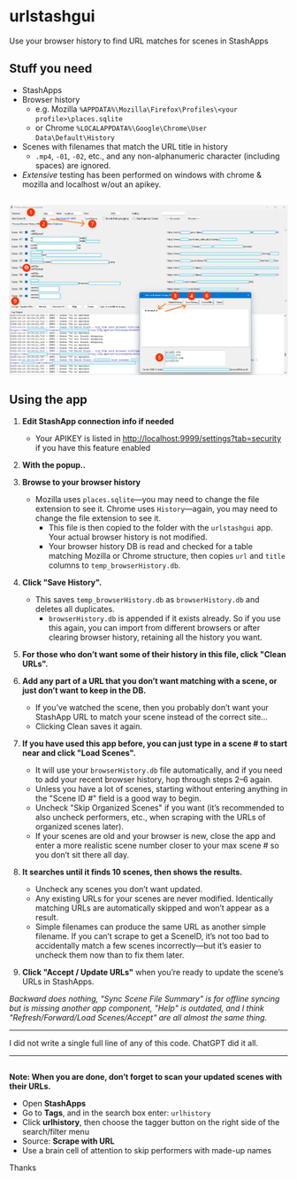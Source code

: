 # urlstashgui
Use your browser history to find URL matches for scenes in StashApps

## Stuff you need
- StashApps
- Browser history  
  - e.g. Mozilla `%APPDATA%\Mozilla\Firefox\Profiles\<your profile>\places.sqlite`  
  - or Chrome `%LOCALAPPDATA%\Google\Chrome\User Data\Default\History`
- Scenes with filenames that match the URL title in history  
  - `.mp4`, `-01`, `-02`, etc., and any non-alphanumeric character (including spaces) are ignored.
- _Extensive_ testing has been performed on windows with chrome & mozilla and localhost w/out an apikey. 

## 
![how_to_basics1](how_to_basics1.jpg)

## Using the app

1.  **Edit StashApp connection info if needed**
     - Your APIKEY is listed in [http://localhost:9999/settings?tab=security](http://localhost:9999/settings?tab=security) if you have this feature enabled
2.  **With the popup..** 
3.  **Browse to your browser history** 
     - Mozilla uses `places.sqlite`—you may need to change the file extension to see it. Chrome uses `History`—again, you may need to change the file extension to see it. 
       - This file is then copied to the folder with the `urlstashgui` app. Your actual browser history is not modified.  
       - Your browser history DB is read and checked for a table matching Mozilla or Chrome structure, then copies `url` and `title` columns to `temp_browserHistory.db`.
4.  **Click "Save History".**  
    - This saves `temp_browserHistory.db` as `browserHistory.db` and deletes all duplicates.  
      - `browserHistory.db` is appended if it exists already. So if you use this again, you can import from different browsers or after clearing browser history, retaining all the history you want.
6.  **For those who don’t want some of their history in this file, click "Clean URLs".**  
5. **Add any part of a URL that you don’t want matching with a scene, or just don’t want to keep in the DB.**
     - If you’ve watched the scene, then you probably don’t want your StashApp URL to match your scene instead of the correct site...  
     - Clicking  Clean saves it again.

7. **If you have used this app before, you can just type in a scene # to start near and click "Load Scenes".**  
   - It will use your `browserHistory.db` file automatically, and if you need to add your recent browser history, hop through steps 2–6 again.  
   - Unless you have a lot of scenes, starting without entering anything in the "Scene ID #" field is a good way to begin.  
   - Uncheck "Skip Organized Scenes" if you want (it’s recommended to also uncheck performers, etc., when scraping with the URLs of organized scenes later).  
   - If your scenes are old and your browser is new, close the app and enter a more realistic scene number closer to your max scene # so you don’t sit there all day.

8. **It searches until it finds 10 scenes, then shows the results.**  
   - Uncheck any scenes you don’t want updated.  
   - Any existing URLs for your scenes are never modified. Identically matching URLs are automatically skipped and won’t appear as a result.  
   - Simple filenames can produce the same URL as another simple filename. If you can’t scrape to get a SceneID, it’s not too bad to accidentally match a few scenes incorrectly—but it’s easier to uncheck them now than to fix them later.

9. **Click "Accept / Update URLs"** when you’re ready to update the scene’s URLs in StashApps.

*Backward does nothing, "Sync Scene File Summary" is for offline syncing but is missing another app component, "Help" is outdated, and I think "Refresh/Forward/Load Scenes/Accept" are all almost the same thing.*

---

I did not write a single full line of any of this code. ChatGPT did it all.

---

## 
**Note: When you are done, don’t forget to scan your updated scenes with their URLs.**
- Open **StashApps**  
- Go to **Tags**, and in the search box enter: `urlhistory`  
- Click **urlhistory**, then choose the tagger button on the right side of the search/filter menu  
- Source: **Scrape with URL**  
- Use a brain cell of attention to skip performers with made-up names

Thanks
